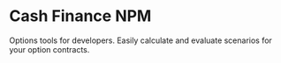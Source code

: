 # Cash Finance NPM

Options tools for developers. Easily calculate and evaluate scenarios for your option contracts.
